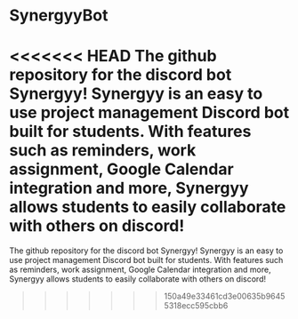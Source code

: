 # SynergyyBot

<<<<<<< HEAD
The github repository for the discord bot Synergyy! Synergyy is an easy to use project management Discord bot built for students. With features such as reminders, work assignment, Google Calendar integration and more, Synergyy allows students to easily collaborate with others on discord!
=======
The github repository for the discord bot Synergyy!
Synergyy is an easy to use project management Discord bot built for students. With features such as reminders, work assignment, Google Calendar integration and more, Synergyy allows students to easily collaborate with others on discord!
>>>>>>> 150a49e33461cd3e00635b96455318ecc595cbb6
